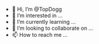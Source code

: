 - 👋 Hi, I’m @TopDogg
- 👀 I’m interested in ...
- 🌱 I’m currently learning ...
- 💞️ I’m looking to collaborate on ...
- 📫 How to reach me ...

<!---
TopDogg/TopDogg is a ✨ special ✨ repository because its `README.md` (this file) appears on your GitHub profile.
You can click the Preview link to take a look at your changes.
--->
